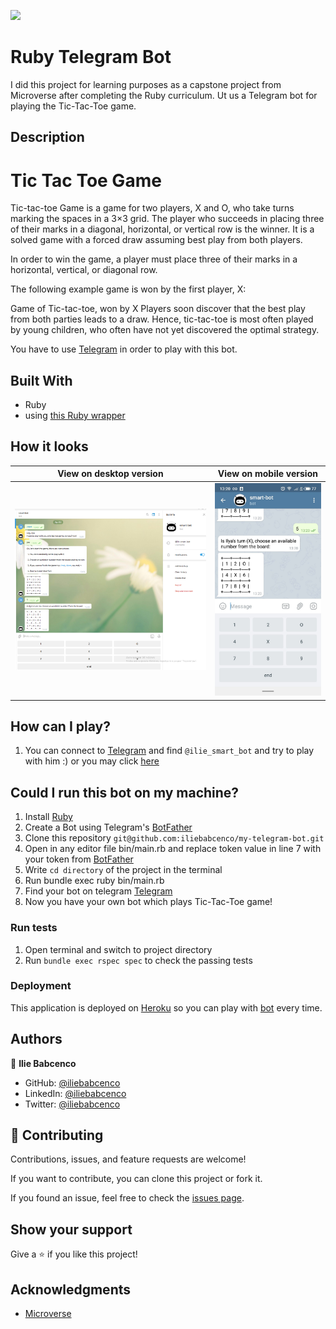 ![](https://img.shields.io/badge/Microverse-blueviolet)

# Ruby Telegram Bot

I did this project for learning purposes as a capstone project from Microverse after completing the Ruby curriculum.
Ut us a Telegram bot for playing the Tic-Tac-Toe game.

## Description

# Tic Tac Toe Game

Tic-tac-toe Game is a game for two players, X and O, who take turns marking the spaces in a 3×3 grid. The player who succeeds in placing three of their marks in a diagonal, horizontal, or vertical row is the winner. It is a solved game with a forced draw assuming best play from both players.

In order to win the game, a player must place three of their marks in a horizontal, vertical, or diagonal row.

The following example game is won by the first player, X:

Game of Tic-tac-toe, won by X
Players soon discover that the best play from both parties leads to a draw. Hence, tic-tac-toe is most often played by young children, who often have not yet discovered the optimal strategy.

You have to use [Telegram](https://web.telegram.org/) in order to play with this bot.

## Built With

- Ruby
- using [this Ruby wrapper](https://github.com/atipugin/telegram-bot-ruby)

## How it looks

| View on desktop version  | View on mobile version   |
| ------------------------ | ------------------------ |
| ![](assets/example1.png) | ![](assets/example2.jpg) |

## How can I play?

1. You can connect to [Telegram](https://web.telegram.org/) and find `@ilie_smart_bot` and try to play with him :) or you may click [here](https://telegram.me/ilie_smart_bot)

## Could I run this bot on my machine?

1. Install [Ruby](https://www.ruby-lang.org/en/documentation/installation/)
2. Create a Bot using Telegram's [BotFather](https://t.me/botfather)
3. Clone this repository `git@github.com:iliebabcenco/my-telegram-bot.git`
4. Open in any editor file bin/main.rb and replace token value in line 7 with your token from [BotFather](https://t.me/botfather)
5. Write `cd directory` of the project in the terminal
6. Run bundle exec ruby bin/main.rb
7. Find your bot on telegram [Telegram](https://web.telegram.org/)
8. Now you have your own bot which plays Tic-Tac-Toe game!

### Run tests

1. Open terminal and switch to project directory
2. Run `bundle exec rspec spec` to check the passing tests

### Deployment

This application is deployed on [Heroku](https://www.heroku.com/) so you can play with [bot](https://telegram.me/ilie_smart_bot) every time.

## Authors

👤 **Ilie Babcenco**

- GitHub: [@iliebabcenco](https://github.com/iliebabcenco)
- LinkedIn: [@iliebabcenco](https://www.linkedin.com/in/ilie-babcenco-72459a1b1/)
- Twitter: [@iliebabcenco](https://twitter.com/BabcencoIlie)

## 🤝 Contributing

Contributions, issues, and feature requests are welcome!

If you want to contribute, you can clone this project or fork it.

If you found an issue, feel free to check the [issues page](https://github.com/iliebabcenco/my-telegram-bot/issues).

## Show your support

Give a ⭐️ if you like this project!

## Acknowledgments

- [Microverse](https://www.microverse.org/)

